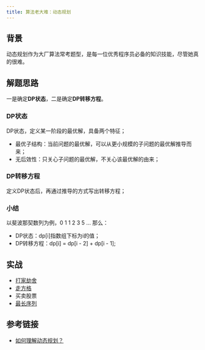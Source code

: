 ```yaml
---
title: 算法老大难：动态规划
---
```


## 背景

动态规划作为大厂算法常考题型，是每一位优秀程序员必备的知识技能，尽管她真的很难。

## 解题思路

一是确定**DP状态**，二是确定**DP转移方程**。

### DP状态

DP状态，定义某一阶段的最优解，具备两个特征；

- 最优子结构：当前问题的最优解，可以从更小规模的子问题的最优解推导而来；
- 无后效性：只关心子问题的最优解，不关心该最优解的由来；

### DP转移方程

定义DP状态后，再通过推导的方式写出转移方程；

### 小结

以斐波那契数列为例，0 1 1 2 3 5 ... 那么：

- DP状态：dp[i]指数组下标为i的值；
- DP转移方程：dp[i] = dp[i - 2] + dp[i - 1];

## 实战

- [打家劫舍](http://blog.caojiantao.site/algorithm/2022/02/26/da-jia-jie-she.html)
- [走方格](http://blog.caojiantao.site/algorithm/2022/02/26/zou-fang-ge.html)
- 买卖股票
- [最长序列](http://blog.caojiantao.site/algorithm/2022/02/26/zui-chang-xu-lie.html)

## 参考链接

- [如何理解动态规划？](https://www.zhihu.com/question/39948290/answer/1309260344)
